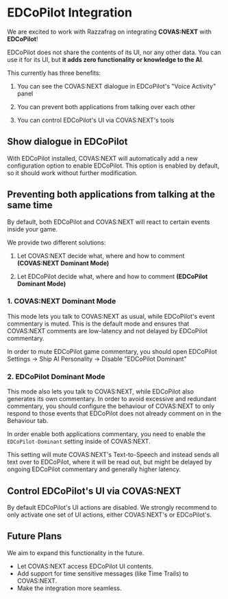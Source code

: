 # EDCoPilot Integration
We are excited to work with Razzafrag on integrating **COVAS:NEXT** with **EDCoPilot**!

EDCoPilot does not share the contents of its UI, nor any other data. You can use it for its UI, but **it adds zero functionality or knowledge to the AI**.

This currently has three benefits:
1) You can see the COVAS:NEXT dialogue in EDCoPilot's "Voice Activity" panel

2) You can prevent both applications from talking over each other

3) You can control EDCoPilot's UI via COVAS:NEXT's tools

## Show dialogue in EDCoPilot
With EDCoPilot installed, COVAS:NEXT will automatically add a new configuration option to enable EDCoPilot.
This option is enabled by default, so it should work without further modification.

## Preventing both applications from talking at the same time
By default, both EDCoPilot and COVAS:NEXT will react to certain events inside your game. 

We provide two different solutions:
1) Let COVAS:NEXT decide what, where and how to comment **(COVAS:NEXT Dominant Mode)**
  
2) Let EDCoPilot decide what, where and how to comment **(EDCoPilot Dominant Mode)**

### 1. COVAS:NEXT Dominant Mode 
This mode lets you talk to COVAS:NEXT as usual, while EDCoPilot's event commentary is muted. This is the default mode and ensures that COVAS:NEXT comments are low-latency and not delayed by EDCoPilot commentary.

In order to mute EDCoPilot game commentary, you should open EDCoPilot Settings -> Ship AI Personality -> Disable "EDCoPilot Dominant"

### 2. EDCoPilot Dominant Mode

This mode also lets you talk to COVAS:NEXT, while EDCoPilot also generates its own commentary. In order to avoid excessive and redundant commentary, you should configure the behaviour of COVAS:NEXT to only respond to those events that EDCoPilot does not already comment on in the Behaviour tab.
   
In order enable both applications commentary, you need to enable the `EDCoPilot-Dominant` setting inside of COVAS:NEXT.

This setting will mute COVAS:NEXT's Text-to-Speech and instead sends all text over to EDCoPilot, where it will be read out, but might be delayed by ongoing EDCoPilot commentary and generally higher latency.

## Control EDCoPilot's UI via COVAS:NEXT
By default EDCoPilot's UI actions are disabled. We strongly recommend to only activate one set of UI actions, either COVAS:NEXT's or EDCoPilot's.

## Future Plans
We aim to expand this functionality in the future.

- Let COVAS:NEXT access EDCoPilot UI contents.
- Add support for time sensitive messages (like Time Trails) to COVAS:NEXT.
- Make the integration more seamless.
